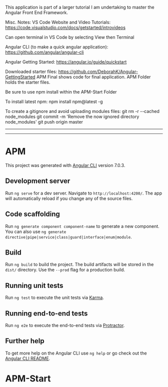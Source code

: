 This application is part of a larger tutorial I am undertaking to master the Angular Front End Framework.

Misc.  Notes:
VS Code Website and Video Tutorials:
https://code.visualstudio.com/docs/getstarted/introvideos

Can open terminal in VS Code by selecting View then Terminal

Angular CLI (to make a quick angular application):
https://github.com/angular/angular-cli

Angular Getting Started:
https://angular.io/guide/quickstart


Downloaded starter files:
https://github.com/DeborahK/Angular-GettingStarted
APM Final shows code for final application.
APM Folder holds the starter files.

Be sure to use npm install within the APM-Start Folder

To install latest npm:
npm install npm@latest -g

To create a gitignore and avoid uploading modules files:
git rm -r --cached node_modules
git commit -m 'Remove the now ignored directory node_modules'
git push origin master

- - -
- - -

# APM

This project was generated with [Angular CLI](https://github.com/angular/angular-cli) version 7.0.3.

## Development server

Run `ng serve` for a dev server. Navigate to `http://localhost:4200/`. The app will automatically reload if you change any of the source files.

## Code scaffolding

Run `ng generate component component-name` to generate a new component. You can also use `ng generate directive|pipe|service|class|guard|interface|enum|module`.

## Build

Run `ng build` to build the project. The build artifacts will be stored in the `dist/` directory. Use the `--prod` flag for a production build.

## Running unit tests

Run `ng test` to execute the unit tests via [Karma](https://karma-runner.github.io).

## Running end-to-end tests

Run `ng e2e` to execute the end-to-end tests via [Protractor](http://www.protractortest.org/).

## Further help

To get more help on the Angular CLI use `ng help` or go check out the [Angular CLI README](https://github.com/angular/angular-cli/blob/master/README.md).
# APM-Start
